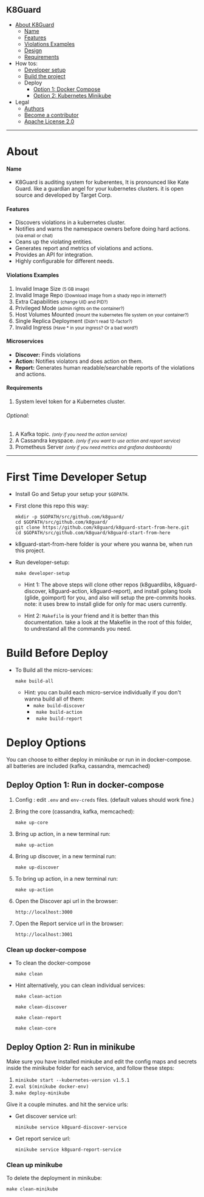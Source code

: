 
## K8Guard

- [About K8Guard](#about)	 
  	- [Name](#name)
	- [Features](#features)
	- [Violations Examples](#violations-examples)
	- [Design](#microservices)	  
	- [Requirements](#requirements)	 
- How tos:
	- [Developer setup](#first-time-developer-setup)
	- [Build the project](#build-before-deploy)
	- Deploy
        - [Option 1: Docker Compose](#Deploy-Option-1:-Run-in-docker-compose)
        - [Option 2: Kubernetes Minikube](#Deploy-Option-2:-Run-in-minikube)
- Legal
	- [Authors](https://github.com/k8guard/k8guard-start-from-here/blob/master/AUTHORS.md)
	- [Become a contributor](https://github.com/k8guard/k8guard-start-from-here/blob/master/CONTRIBUTING.md)
	- 	[Apache License 2.0](https://github.com/k8guard/k8guard-start-from-here/blob/master/LICENSE)

----

# About

#### Name

* K8Guard is auditing system for kuberentes, It is pronounced like Kate Guard. like a guardian angel for your kubernetes clusters.  it is open source and developed by Target Corp.


#### Features

- Discovers violations in a kubernetes cluster.
- Notifies and warns the namespace owners before doing hard actions. <small>(via email or chat) </small>
- Ceans up the violating entities.
- Generates report and metrics of violations and actions.
- Provides an API for integration.
- Highly configurable for different needs.


#### Violations Examples
1. Invalid Image Size <small>(5 GB image)</small>
1. Invalid Image Repo <small>(Download image from a shady repo in internet?)</small>
1. Extra Capabilities <small>(change UID and PID?)</small>
1. Privileged Mode <small>(admin rights on the container?)</small>
1. Host Volumes Mounted <small>(mount the kubernetes file system on your container?)</small>
1. Single Replica Deployment <small>(Didn't read 12-factor?)</small>
1. Invalid Ingress <small>(Have * in your ingress? Or a bad word?)</small>


#### Microservices

- **Discover:** Finds violations
- **Action:** Notifies violators and does action on them.
- **Report:** Generates human readable/searchable reports of the violations and actions.


#### Requirements

1. System level token for a Kubernetes cluster.

###### Optional:

1. A Kafka topic. <small>*(only if you need the action service)*</small>
1. A Cassandra keyspace. <small>*(only if you want to use action and report service)*</small>
1. Prometheus Server <small>*(only if you need metrics and grafana dashboards)*</small>



----



# First Time Developer Setup

* Install Go and Setup your setup your `$GOPATH`.

* First clone this repo this way:

	```
	mkdir -p $GOPATH/src/github.com/k8guard/
	cd $GOPATH/src/github.com/k8guard/
	git clone https://github.com/k8guard/k8guard-start-from-here.git
    cd $GOPATH/src/github.com/k8guard/k8guard-start-from-here
	```
* k8guard-start-from-here folder is your where you wanna be, when run this project.


* Run developer-setup:

	```
	make developer-setup
	```

	* Hint 1: The above steps will clone other repos (k8guardlibs, k8guard-discover, k8guard-action, k8guard-report), and install golang tools (glide, goimport) for you, and also will setup the pre-commits hooks. note: it uses brew to install glide for only for mac users currently.


	* Hint 2: `Makefile` is your friend and it is better than this documentation. take a look at the Makefile in the root of this folder, to undrestand all the commands you need.


# Build Before Deploy

- To Build all the micro-services:

	```
	make build-all
	```
	- Hint: you can build each micro-service individually if you don't wanna build all of them:
		- ```make build-discover```
		- ``` make build-action```
		- ``` make build-report```




#  Deploy Options

You can choose to either deploy in minikube or run in in docker-compose. all batteries are included (kafka, cassandra, memcached)

##  Deploy Option 1: Run in docker-compose

1. Config :
	edit `.env` and `env-creds` files. (default values should work fine.)

1. Bring the core (cassandra, kafka, memcached):

	```
	make up-core
	```
1.  Bring up action, in a new terminal run:

	```
	make up-action
	```

1.  Bring up discover, in a new terminal run:

	```
	make up-discover
	```

1.  To bring up action, in a new terminal run:

	```
	make up-action
	```

1. Open the Discover api url in the browser:
    ```
    http://localhost:3000
    ```

1. Open the Report service url in the browser:
    ```
    http://localhost:3001
    ```

### Clean up docker-compose

- To clean the docker-compose

	```
	make clean
	```

- Hint alternatively, you can clean individual services:

	`make clean-action`

	`make clean-discover`

	`make clean-report`

	`make clean-core`



## Deploy Option 2: Run in minikube
Make sure you have installed minkube and edit the config maps and secrets inside the minikube folder for each service, and follow these steps:

1. ```minikube start --kubernetes-version v1.5.1```
1. ```eval $(minikube docker-env)```
1. ```make deploy-minikube```


Give it a couple minutes. and hit the service urls:

- Get discover service url:

    ``` minikube service k8guard-discover-service ```

- Get report service url:

    ``` minikube service k8guard-report-service ```



### Clean up minikube
To delete the deployment in minikube:

```
make clean-minikube
```
